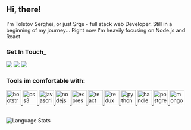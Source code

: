 
<!--
**T0lst0v/T0lst0v** is a ✨ _special_ ✨ repository because its `README.md` (this file) appears on your GitHub profile.

Here are some ideas to get you started:

- 🔭 I’m currently working on ...
- 🌱 I’m currently learning ...
- 👯 I’m looking to collaborate on ...
- 🤔 I’m looking for help with ...
- 💬 Ask me about ...
- 📫 How to reach me: ...
- 😄 Pronouns: ...
- ⚡ Fun fact: ...
-->

## Hi, there!

I'm Tolstov Serghei, or just Srge - full stack web Developer. 
Still in a beginning of my journey... Right now I'm heavily focusing on Node.js and React

### Get In Touch\_

<a href="mailto:sergheitolstov@gmail.com" target="_blank"><img src="https://img.shields.io/badge/Gmail-D14836?style=for-the-badge&logo=gmail&logoColor=white"></a>
<a href="https://www.linkedin.com/in/tolstovserge/" target="_blank"><img src="https://img.shields.io/badge/LinkedIn-0077B5?style=for-the-badge&logo=linkedin&logoColor=white"></a>
<a href="https://tolstov.dev" target="_blank"><img src="https://img.shields.io/badge/portfolio-0A0A0A?style=for-the-badge&logo=dev.to&logoColor=white"></a>

### Tools im comfortable with:

<a href="https://getbootstrap.com" target="_blank"> <img src="https://cdn.jsdelivr.net/gh/devicons/devicon/icons/bootstrap/bootstrap-original.svg" alt="bootstrap" width="40" height="40" /> </a>
<a href="https://www.w3schools.com/css/" target="_blank"> <img src="https://cdn.jsdelivr.net/gh/devicons/devicon/icons/css3/css3-original.svg" alt="css3" width="40" height="40" /> </a>
<a href="https://developer.mozilla.org/en-US/docs/Web/JavaScript" target="_blank"> <img src="https://cdn.jsdelivr.net/gh/devicons/devicon/icons/javascript/javascript-original.svg" alt="javascript" width="40" height="40" /> </a>
<a href="https://nodejs.org" target="_blank"> <img src="https://cdn.jsdelivr.net/gh/devicons/devicon/icons/nodejs/nodejs-original.svg" alt="nodejs" width="40" height="40" /> </a>
<a href="https://expressjs.com" target="_blank"> <img src="https://cdn.jsdelivr.net/gh/devicons/devicon/icons/express/express-original.svg" alt="express" width="40" height="40" /> </a>
<a href="https://reactjs.org/" target="_blank"> <img src="https://cdn.jsdelivr.net/gh/devicons/devicon/icons/react/react-original.svg" alt="react" width="40" height="40" /> </a>
<a href="https://redux.js.org" target="_blank"> <img src="https://cdn.jsdelivr.net/gh/devicons/devicon/icons/redux/redux-original.svg" alt="redux" width="40" height="40" /> </a>
<a href="https://www.python.org" target="_blank"> <img src="https://cdn.jsdelivr.net/gh/devicons/devicon/icons/python/python-original.svg" alt="python" width="40" height="40" /> </a>
<a href="https://handlebarsjs.com/" target="_blank"> <img src="https://cdn.jsdelivr.net/gh/devicons/devicon/icons/handlebars/handlebars-original.svg" alt="handlebars" width="40" height="40" /> </a>
<a href="https://www.postgresql.org" target="_blank"> <img src="https://cdn.jsdelivr.net/gh/devicons/devicon/icons/postgresql/postgresql-original.svg" alt="postgresql" width="40" height="40" /> </a>
<a href="https://www.mongodb.com/" target="_blank"> <img src="https://cdn.jsdelivr.net/gh/devicons/devicon/icons/mongodb/mongodb-original.svg" alt="mongodb" width="40" height="40" /> </a>

##

![Language Stats](https://github-readme-stats.vercel.app/api/top-langs/?username=T0lst0v&layout=compact")

<!-- ![GitHub stats](https://github-readme-stats.vercel.app/api?username=T0lst0v&show_icons=true&theme=dark) -->
